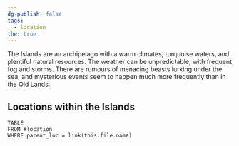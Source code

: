 ```yaml
---
dg-publish: false
tags:
  - location
the: true
---
```


The Islands are an archipelago with a warm climates, turquoise waters, and plentiful natural resources. The weather can be unpredictable, with frequent fog and storms. There are rumours of menacing beasts lurking under the sea, and mysterious events seem to happen much more frequently than in the Old Lands. 

## Locations within the Islands
```dataview
TABLE
FROM #location
WHERE parent_loc = link(this.file.name)
```